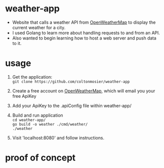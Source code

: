 # weather-app
* Website that calls a weather API from [OpenWeatherMap](https://home.openweathermap.org/) to display the current weather for a city.
* I used Golang to learn more about handling requests to and from an API.
* Also wanted to begin learning how to host a web server and push data to it.
# usage
1. Get the application:  
`git clone https://github.com/coltonmosier/weather-app`

2. Create a free account on [OpenWeatherMap](https://home.openweathermap.org/), which will email you your free ApiKey
3. Add your ApiKey to the .apiConfig file within weather-app/
4. Build and run application  
`cd weather-app/`  
`go build -o weather ./cmd/weather/`  
`./weather`
5. Visit 'localhost:8080' and follow instructions.

# proof of concept
